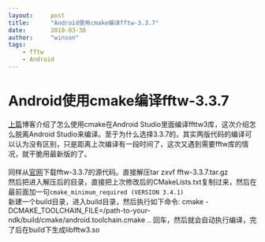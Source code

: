 ```yaml
---
layout:     post
title:      "Android使用cmake编译fftw-3.3.7"
date:       2018-03-30
author:     "winson"
tags:
    - fftw
    - Android
---
```


# Android使用cmake编译fftw-3.3.7

[上篇](https://winson08li.github.io/2017/10/09/cross-complie-fftw3.3.6-for-android/)博客介绍了怎么使用cmake在Android Studio里面编译ffttw3库，这次介绍怎么脱离Android Studio来编译。至于为什么选择3.3.7的，其实两版代码的编译可以认为没有区别，只是距离上次编译有一段时间了，这次又遇到需要fftw库的情况，就干脆用最新版的了。
<br><br>
同样从[官网](http://fftw.org/download.html)下载fftw-3.3.7的源代码。直接解压tar zxvf fftw-3.3.7.tar.gz
<br>
然后把进入解压后的目录，直接把上次修改后的CMakeLists.txt复制过来，然后在最前面加一句`cmake_minimum_required (VERSION 3.4.1)`
<br>
新建一个build目录，进入build目录，然后执行如下命令:
cmake -DCMAKE_TOOLCHAIN_FILE=/path-to-your-ndk/build/cmake/android.toolchain.cmake ..
回车，然后就会自动执行编译，完了后在build下生成libfftw3.so